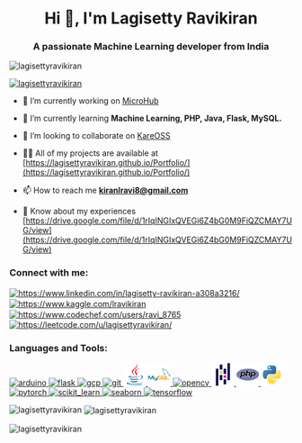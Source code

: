 <h1 align="center">Hi 👋, I'm Lagisetty Ravikiran</h1>
<h3 align="center">A passionate Machine Learning developer from India</h3>

<p align="left"> <img src="https://komarev.com/ghpvc/?username=lagisettyravikiran&label=Profile%20views&color=0e75b6&style=flat" alt="lagisettyravikiran" /> </p>

<p align="left"> <a href="https://github.com/ryo-ma/github-profile-trophy"><img src="https://github-profile-trophy.vercel.app/?username=lagisettyravikiran" alt="lagisettyravikiran" /></a> </p>

- 🔭 I’m currently working on [MicroHub](https://microhub.kalasalingam.ac.in/)

- 🌱 I’m currently learning **Machine Learning, PHP, Java, Flask, MySQL.**

- 👯 I’m looking to collaborate on [KareOSS](https://microhub.kalasalingam.ac.in/)

- 👨‍💻 All of my projects are available at [https://lagisettyravikiran.github.io/Portfolio/](https://lagisettyravikiran.github.io/Portfolio/)

- 📫 How to reach me **kiranlravi8@gmail.com**

- 📄 Know about my experiences [https://drive.google.com/file/d/1rIqINGIxQVEGi6Z4bG0M9FiQZCMAY7UG/view](https://drive.google.com/file/d/1rIqINGIxQVEGi6Z4bG0M9FiQZCMAY7UG/view)

<h3 align="left">Connect with me:</h3>
<p align="left">
<a href="https://linkedin.com/in/https://www.linkedin.com/in/lagisetty-ravikiran-a308a3216/" target="blank"><img align="center" src="https://raw.githubusercontent.com/rahuldkjain/github-profile-readme-generator/master/src/images/icons/Social/linked-in-alt.svg" alt="https://www.linkedin.com/in/lagisetty-ravikiran-a308a3216/" height="30" width="40" /></a>
<a href="https://kaggle.com/https://www.kaggle.com/lravikiran" target="blank"><img align="center" src="https://raw.githubusercontent.com/rahuldkjain/github-profile-readme-generator/master/src/images/icons/Social/kaggle.svg" alt="https://www.kaggle.com/lravikiran" height="30" width="40" /></a>
<a href="https://www.codechef.com/users/https://www.codechef.com/users/ravi_8765" target="blank"><img align="center" src="https://cdn.jsdelivr.net/npm/simple-icons@3.1.0/icons/codechef.svg" alt="https://www.codechef.com/users/ravi_8765" height="30" width="40" /></a>
<a href="https://www.leetcode.com/https://leetcode.com/u/lagisettyravikiran/" target="blank"><img align="center" src="https://raw.githubusercontent.com/rahuldkjain/github-profile-readme-generator/master/src/images/icons/Social/leet-code.svg" alt="https://leetcode.com/u/lagisettyravikiran/" height="30" width="40" /></a>
</p>

<h3 align="left">Languages and Tools:</h3>
<p align="left"> <a href="https://www.arduino.cc/" target="_blank" rel="noreferrer"> <img src="https://cdn.worldvectorlogo.com/logos/arduino-1.svg" alt="arduino" width="40" height="40"/> </a> <a href="https://flask.palletsprojects.com/" target="_blank" rel="noreferrer"> <img src="https://www.vectorlogo.zone/logos/pocoo_flask/pocoo_flask-icon.svg" alt="flask" width="40" height="40"/> </a> <a href="https://cloud.google.com" target="_blank" rel="noreferrer"> <img src="https://www.vectorlogo.zone/logos/google_cloud/google_cloud-icon.svg" alt="gcp" width="40" height="40"/> </a> <a href="https://git-scm.com/" target="_blank" rel="noreferrer"> <img src="https://www.vectorlogo.zone/logos/git-scm/git-scm-icon.svg" alt="git" width="40" height="40"/> </a> <a href="https://www.java.com" target="_blank" rel="noreferrer"> <img src="https://raw.githubusercontent.com/devicons/devicon/master/icons/java/java-original.svg" alt="java" width="40" height="40"/> </a> <a href="https://www.mysql.com/" target="_blank" rel="noreferrer"> <img src="https://raw.githubusercontent.com/devicons/devicon/master/icons/mysql/mysql-original-wordmark.svg" alt="mysql" width="40" height="40"/> </a> <a href="https://opencv.org/" target="_blank" rel="noreferrer"> <img src="https://www.vectorlogo.zone/logos/opencv/opencv-icon.svg" alt="opencv" width="40" height="40"/> </a> <a href="https://pandas.pydata.org/" target="_blank" rel="noreferrer"> <img src="https://raw.githubusercontent.com/devicons/devicon/2ae2a900d2f041da66e950e4d48052658d850630/icons/pandas/pandas-original.svg" alt="pandas" width="40" height="40"/> </a> <a href="https://www.php.net" target="_blank" rel="noreferrer"> <img src="https://raw.githubusercontent.com/devicons/devicon/master/icons/php/php-original.svg" alt="php" width="40" height="40"/> </a> <a href="https://www.python.org" target="_blank" rel="noreferrer"> <img src="https://raw.githubusercontent.com/devicons/devicon/master/icons/python/python-original.svg" alt="python" width="40" height="40"/> </a> <a href="https://pytorch.org/" target="_blank" rel="noreferrer"> <img src="https://www.vectorlogo.zone/logos/pytorch/pytorch-icon.svg" alt="pytorch" width="40" height="40"/> </a> <a href="https://scikit-learn.org/" target="_blank" rel="noreferrer"> <img src="https://upload.wikimedia.org/wikipedia/commons/0/05/Scikit_learn_logo_small.svg" alt="scikit_learn" width="40" height="40"/> </a> <a href="https://seaborn.pydata.org/" target="_blank" rel="noreferrer"> <img src="https://seaborn.pydata.org/_images/logo-mark-lightbg.svg" alt="seaborn" width="40" height="40"/> </a> <a href="https://www.tensorflow.org" target="_blank" rel="noreferrer"> <img src="https://www.vectorlogo.zone/logos/tensorflow/tensorflow-icon.svg" alt="tensorflow" width="40" height="40"/> </a> </p>

<p><img align="left" src="https://github-readme-stats.vercel.app/api/top-langs?username=lagisettyravikiran&show_icons=true&locale=en&layout=compact" alt="lagisettyravikiran" /></p>

<p>&nbsp;<img align="center" src="https://github-readme-stats.vercel.app/api?username=lagisettyravikiran&show_icons=true&locale=en" alt="lagisettyravikiran" /></p>

<p><img align="center" src="https://github-readme-streak-stats.herokuapp.com/?user=lagisettyravikiran&" alt="lagisettyravikiran" /></p>
